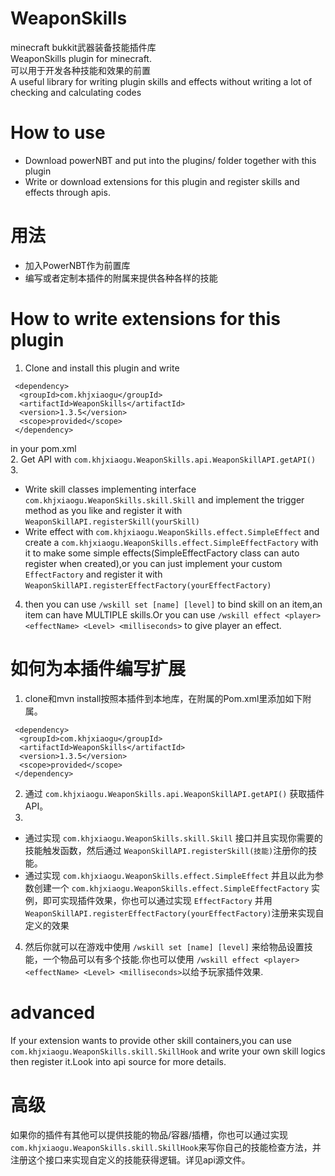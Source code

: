 # WeaponSkills  
minecraft bukkit武器装备技能插件库   
WeaponSkills plugin for minecraft.  
可以用于开发各种技能和效果的前置   
A useful library for writing plugin skills and effects without writing a lot of checking and calculating codes  
# How to use  
- Download powerNBT and put into the plugins/ folder together with this plugin   
- Write or download extensions for this plugin and register skills and effects through apis.  
# 用法  
- 加入PowerNBT作为前置库   
- 编写或者定制本插件的附属来提供各种各样的技能  
# How to write extensions for this plugin 
1. Clone and install this plugin and write  
``` 
 <dependency>  
  <groupId>com.khjxiaogu</groupId>  
  <artifactId>WeaponSkills</artifactId>  
  <version>1.3.5</version>  
  <scope>provided</scope>  
 </dependency>  
``` 
in your pom.xml  
2. Get API with `com.khjxiaogu.WeaponSkills.api.WeaponSkillAPI.getAPI()`
3.
   
- Write skill classes implementing interface `com.khjxiaogu.WeaponSkills.skill.Skill` and implement the trigger method as you like and register it with `WeaponSkillAPI.registerSkill(yourSkill)`  
- Write effect with `com.khjxiaogu.WeaponSkills.effect.SimpleEffect` and create a `com.khjxiaogu.WeaponSkills.effect.SimpleEffectFactory` with it to make some simple effects(SimpleEffectFactory class can auto register when created),or you can just implement your custom `EffectFactory` and register it with `WeaponSkillAPI.registerEffectFactory(yourEffectFactory)`  
4. then you can use `/wskill set [name] [level]` to bind skill on an item,an item can have MULTIPLE skills.Or you can use `/wskill effect <player> <effectName> <Level> <milliseconds>` to give player an effect.  
# 如何为本插件编写扩展  
1. clone和mvn install按照本插件到本地库，在附属的Pom.xml里添加如下附属。  
``` 
 <dependency>  
  <groupId>com.khjxiaogu</groupId>  
  <artifactId>WeaponSkills</artifactId>  
  <version>1.3.5</version>  
  <scope>provided</scope>  
 </dependency>  
```   
2. 通过 `com.khjxiaogu.WeaponSkills.api.WeaponSkillAPI.getAPI()` 获取插件API。   
3.
   
- 通过实现 `com.khjxiaogu.WeaponSkills.skill.Skill` 接口并且实现你需要的技能触发函数，然后通过 `WeaponSkillAPI.registerSkill(技能)`注册你的技能。  
- 通过实现 `com.khjxiaogu.WeaponSkills.effect.SimpleEffect` 并且以此为参数创建一个 `com.khjxiaogu.WeaponSkills.effect.SimpleEffectFactory` 实例，即可实现插件效果，你也可以通过实现 `EffectFactory` 并用 `WeaponSkillAPI.registerEffectFactory(yourEffectFactory)`注册来实现自定义的效果   
4. 然后你就可以在游戏中使用 `/wskill set [name] [level]` 来给物品设置技能，一个物品可以有多个技能.你也可以使用 `/wskill effect <player> <effectName> <Level> <milliseconds>`以给予玩家插件效果. 
# advanced  
If your extension wants to provide other skill containers,you can use `com.khjxiaogu.WeaponSkills.skill.SkillHook` and write your own skill logics then register it.Look into api source for more details.  
# 高级  
如果你的插件有其他可以提供技能的物品/容器/插槽，你也可以通过实现 `com.khjxiaogu.WeaponSkills.skill.SkillHook`来写你自己的技能检查方法，并注册这个接口来实现自定义的技能获得逻辑。详见api源文件。  
